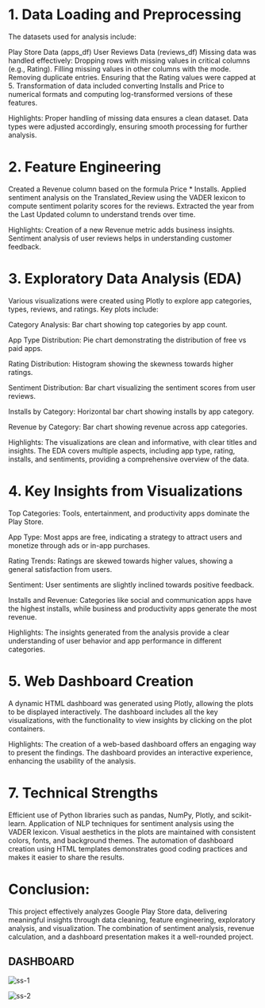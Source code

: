 


# 1. Data Loading and Preprocessing
The datasets used for analysis include:

Play Store Data (apps_df)
User Reviews Data (reviews_df)
Missing data was handled effectively:
Dropping rows with missing values in critical columns (e.g., Rating).
Filling missing values in other columns with the mode.
Removing duplicate entries.
Ensuring that the Rating values were capped at 5.
Transformation of data included converting Installs and Price to numerical formats and computing log-transformed versions of these features.

Highlights:
Proper handling of missing data ensures a clean dataset.
Data types were adjusted accordingly, ensuring smooth processing for further analysis.


# 2. Feature Engineering
Created a Revenue column based on the formula Price * Installs.
Applied sentiment analysis on the Translated_Review using the VADER lexicon to compute sentiment polarity scores for the reviews.
Extracted the year from the Last Updated column to understand trends over time.

Highlights:
Creation of a new Revenue metric adds business insights.
Sentiment analysis of user reviews helps in understanding customer feedback.

# 3. Exploratory Data Analysis (EDA)
Various visualizations were created using Plotly to explore app categories, types, reviews, and ratings. Key plots include:

Category Analysis: Bar chart showing top categories by app count.

App Type Distribution: Pie chart demonstrating the distribution of free vs paid apps.

Rating Distribution: Histogram showing the skewness towards higher ratings.

Sentiment Distribution: Bar chart visualizing the sentiment scores from user reviews.

Installs by Category: Horizontal bar chart showing installs by app category.

Revenue by Category: Bar chart showing revenue across app categories.

Highlights:
The visualizations are clean and informative, with clear titles and insights.
The EDA covers multiple aspects, including app type, rating, installs, and sentiments, providing a comprehensive overview of the data.

# 4. Key Insights from Visualizations

Top Categories: Tools, entertainment, and productivity apps dominate the Play Store.

App Type: Most apps are free, indicating a strategy to attract users and monetize through ads or in-app purchases.

Rating Trends: Ratings are skewed towards higher values, showing a general satisfaction from users.

Sentiment: User sentiments are slightly inclined towards positive feedback.

Installs and Revenue: Categories like social and communication apps have the highest installs, while business and productivity apps generate the most revenue.

Highlights:
The insights generated from the analysis provide a clear understanding of user behavior and app performance in different categories.

# 5. Web Dashboard Creation
A dynamic HTML dashboard was generated using Plotly, allowing the plots to be displayed interactively.
The dashboard includes all the key visualizations, with the functionality to view insights by clicking on the plot containers.

Highlights:
The creation of a web-based dashboard offers an engaging way to present the findings.
The dashboard provides an interactive experience, enhancing the usability of the analysis.


# 7. Technical Strengths
Efficient use of Python libraries such as pandas, NumPy, Plotly, and scikit-learn.
Application of NLP techniques for sentiment analysis using the VADER lexicon.
Visual aesthetics in the plots are maintained with consistent colors, fonts, and background themes.
The automation of dashboard creation using HTML templates demonstrates good coding practices and makes it easier to share the results.

# Conclusion:
This project effectively analyzes Google Play Store data, delivering meaningful insights through data cleaning, feature engineering, exploratory analysis, and visualization. The combination of sentiment analysis, revenue calculation, and a dashboard presentation makes it a well-rounded project. 

## DASHBOARD

![ss-1](https://github.com/user-attachments/assets/0d803fbe-1682-494a-8579-febfbb56d3e5)

![ss-2](https://github.com/user-attachments/assets/3915efe5-dfed-4594-97cf-aba19007106d)
